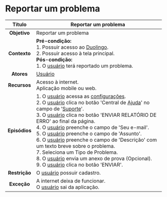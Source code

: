 # Reportar um problema

| **Título** | Reportar um problema |
| :--------: | --------------- |
| **Objetivo** | Reportar um problema |
| **Contexto** | **Pré-condição:** <br/>1. Possuir acesso ao [Duolingo](../lexicos.md#duolingo). <br/>2. Possuir acesso à tela principal. <br/>**Pós-condição:** <br/>1. O [usuário](../lexicos.md#usuario) terá reportado um problema. |
| **Atores** | [Usuário](../lexicos.md#usuario) |
| **Recursos** | Acesso à internet. <br/>Aplicação mobile ou web. |
| **Episódios** | 1. O [usuário](../lexicos.md#usuario) acessa as [configurações](../lexicos.md#configuracoes). <br/>2. O [usuário](../lexicos.md#usuario) clica no botão 'Central de [Ajuda](../lexicos.md#ajuda)' no campo de '[Suporte](../lexicos.md#suporte)'. <br/>3. O [usuário](../lexicos.md#usuario) clica no botão 'ENVIAR RELATÓRIO DE ERRO' ao final da página. <br/>4. O [usuário](../lexicos.md#usuario) preenche o campo de 'Seu e-mail'. <br/>5. O [usuário](../lexicos.md#usuario) preenche o campo de 'Assunto'. <br/>6. O [usuário](../lexicos.md#usuario) preenche o campo de 'Descrição' com um texto breve sobre o problema. <br/>7. Seleciona um Tipo de Problema. <br/>8. O [usuário](../lexicos.md#usuario) envia um anexo de prova (Opcional). <br/>9. O [usuário](../lexicos.md#usuario) clica no botão 'ENVIAR'. |
| **Restrição** | O [usuário](../lexicos.md#usuario) possuir cadastro. |
| **Exceção** | A internet deixa de funcionar. <br/>O [usuário](../lexicos.md#usuario) sai da aplicação. |
